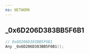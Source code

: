 ```yaml
---
ns: NETWORK
---
```

## _0x6D206D383BB5F6B1

```c
// 0x6D206D383BB5F6B1
Any _0x6D206D383BB5F6B1();
```

